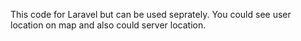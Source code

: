 This code for Laravel but can be used seprately.
You could see user location on map and also could server location.
